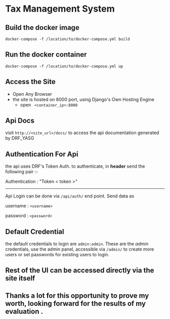 # Tax Management System

## Build the docker image
    docker-compose -f /location/to/docker-compose.yml build


## Run the docker container

    docker-compose -f /location/to/docker-compose.yml up
##  Access the Site

 - Open Any Browser
 - the site is hosted on 8000 port, using Django's Own Hosting Engine
	 - open  ` <container_ip>:8000`

## Api Docs
visit `http://<site_url>/docs/` to access the api documentation generated by DRF_YASG

## Authentication For Api

the api uses DRF's Token Auth. to authenticate, in **header** send the following pair :-

Authentication : "Token < token >"

---------

Api Login can be done via `/api/auth/` end point. Send data as

username : `<username>`

password : `<password>`

## Default Credential 
the default credentials to login are `admin:admin`. These are the *admin* credentials, use the admin panel, accessible via `/admin/` to create more users or set passwords for existing users to login.

## Rest of the UI can be accessed directly via the site itself
## Thanks a lot for this opportunity to prove my worth, looking forward for the results of my evaluation .


